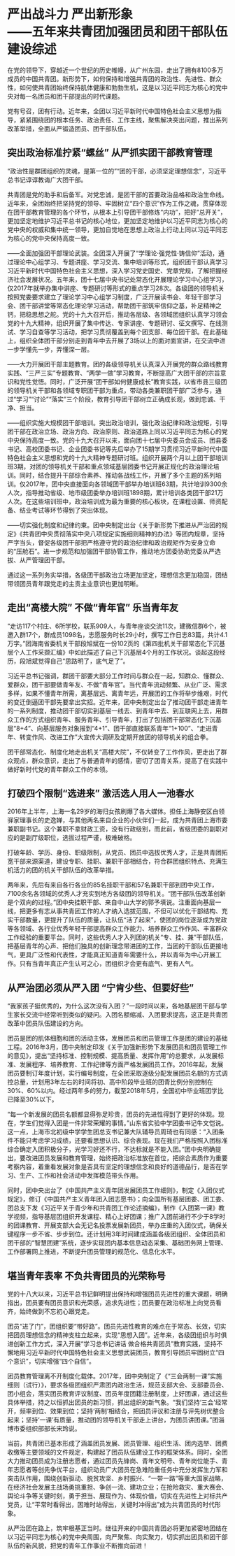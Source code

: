 # 严出战斗力 严出新形象<br/>——五年来共青团加强团员和团干部队伍建设综述

在党的领导下，穿越近一个世纪的历史帷幔，从广州东园，走出了拥有8100多万成员的中国共青团。新形势下，如何保持和增强共青团的政治性、先进性、群众性，如何使共青团始终保持肌体健康和勃勃生机，这是以习近平同志为核心的党中央对每一名团员和团干部提出的时代课题。

党有号召，团有行动。近年来，全团以习近平新时代中国特色社会主义思想为指导，紧紧围绕团的根本任务、政治责任、工作主线，聚焦解决突出问题，推出系列改革举措，全面从严锻造团员、团干部队伍。

## 突出政治标准拧紧“螺丝” 从严抓实团干部教育管理

“政治性是群团组织的灵魂，是第一位的”“团的干部，必须坚定理想信念”，习近平总书记谆谆教诲广大团干部。

共青团是党的助手和后备军。对党忠诚，是团干部的首要政治品格和政治生命线。近年来，全团始终把坚持党的领导、牢固树立“四个意识”作为工作之魂，贯穿体现在团干部教育管理的各个环节，从根本上引导团干部修炼“内功”，把好“总开关”，更加坚定地维护习近平总书记的核心地位，更加坚定地维护以习近平同志为核心的党中央的权威和集中统一领导，更加自觉地在思想上政治上行动上同以习近平同志为核心的党中央保持高度一致。

——全面加强团干部理论武装。全团深入开展了“学理论·强党性·铸信仰”活动，通过理论中心组学习、专题讲座、学习交流、集中培训等形式，组织团干部认真学习习近平新时代中国特色社会主义思想，深入学习党史国史、党章党规，了解把握经济社会发展状况。五年来，团十七届中央书记处常态化开展理论学习中心组学习，仅2017年就举办集中讲座、专题研讨等形式的重点学习28次。各级团的领导机关按照党委要求建立了理论学习中心组学习制度，广泛开展读书会、年轻干部学习会、团干部讲堂等常态化理论学习活动，帮助团干部筑牢信仰之基，补足精神之钙，把稳思想之舵。党的十九大召开后，推动各层级、各领域团组织认真学习领会党的十九大精神，组织开展了集中传达、专家讲座、专题研讨、征文撰写、在线测试、学习自查等学习活动，把学习贯彻覆盖到每个团支部、每位团干部。在此基础上，组织全体团干部分别走到青年中去开展了3场以上的面对面宣讲，在交流中进一步学懂先一步，弄懂深一层。

——大力开展团干部主题教育。团的各级领导机关认真深入开展党的群众路线教育实践、“三严三实”专题教育、“两学一做”学习教育，不断提高广大团干部的宗旨意识和党性觉悟。同时，广泛开展“团干部如何健康成长”教育实践，以省市县三级团的领导机关干部和各领域专职团干部为重点，带动各类兼职团干部广泛参与，通过“学习”“讨论”“落实”三个阶段，教育引导团干部树立正确成长观，做到忠诚、干净、担当。

——组织实施大规模团干部培训。突出政治培训，强化政治纪律和政治规矩，引导团干部在政治立场、政治方向、政治原则、政治道路上同以习近平同志为核心的党中央保持高度一致。党的十九大召开以来，面向团十七届中央委员会成员、团县委书记、高校团委书记、企业团委书记等先后举办了15期学习贯彻习近平新时代中国特色社会主义思想和党的十九大精神专题研讨班。组织开展两个月以上团干部培训班3期，对团的领导机关干部和重点领域基层团委书记开展正规化的政治理论培训。同时，结合提升干部综合素养、推动各战线工作，开展了多个主题的系列培训。仅2017年，团中央直接面向各领域团干部举办培训班63期，共计培训9300余人次，指导推动省级、地市级团委举办培训班1898期，累计培训各类团干部21万人次。在这些培训班中，政治培训成为最为重要的核心板块，在课程设置、师资配备、结业考试等环节得到了突出体现。

——切实强化制度和纪律约束。团中央制定出台《关于新形势下推进从严治团的规定》《共青团中央贯彻落实中央八项规定实施细则精神的办法》等团内规章，坚持严字当头，督促各级团干部把严格遵守党的政治纪律和政治规矩作为安身立命的“压舱石”。进一步规范和加强团干部协管工作，推动地方团委协助党委从严选拔、从严管理团干部。

通过这一系列务实举措，各级团干部政治立场更加坚定，理想信念更加稳固，团结带领团员青年跟党走的主责主业意识也更加明晰。

## 走出“高楼大院” 不做“青年官” 乐当青年友

“走访117个村庄、6所学校，联系909人，与青年座谈交流11次，建微信群6个，被邀入群17个，群成员1098名，志愿服务时长29小时，撰写工作日志83篇，共计4.1万字。”团海南省委机关干部段旭斌在一份102页的《第四批机关干部常态化下沉基层个人工作采撷汇编》中如此描述了自己下沉基层4个月的工作状况。谈起这段经历，段旭斌觉得自己“思路明了，底气足了”。

习近平总书记强调，群团干部要大部分工作时间与群众在一起，知群众、懂群众、爱群众，团干部要做青年友、不做“青年官”。当代青年流动频繁、从业广泛、需求多样，如果不懂青年所需，离基层远、离青年远，开展团的工作将举步维艰，时代的变迁倒逼团干部先要拿出实招。近年来，团中央制定出台了推动团干部走进青年的一系列制度，推动团干部切实到基层一线去、到青年中去、到互联网上去，用群众工作的方式组织青年、服务青年、引导青年，打出了包括团干部常态化下沉基层“8+4”、向基层服务对象报到“4+1”、团干部直接联系青年“1+100”、“走进青年、转变作风、改进工作”大宣传大调研及定期开放团的领导机关的组合拳。

团干部常态化、制度化地走出机关“高楼大院”，不仅转变了工作作风，更走出了群众观点，群众意识，走出了与普通青年的感情，密切了团青关系，提高了在实践中做好新时代党的青年群众工作的本领。

## 打破四个限制“选进来” 激活选人用人一池春水

2016年上半年，上海一名29岁的海归女孩刷爆了各大媒体。担任上海静安区白领驿家理事长的史逸婵，与其他两名来自企业的小伙伴们一起，成为共青团上海市委兼职副书记。这个兼职不拿财政工资，没有行政级别，而此前，省级团委的副职对应的是副厅级职位，选拔过程严谨，极难破格。

打破年龄、学历、身份、职级限制，从党员、团员中选拔优秀人才，正是共青团拓宽干部来源渠道，建设专职、挂职、兼职干部相结合，符合群团组织特点、充满生机活力的团的机关干部队伍的改革举措。

两年来，先后有来自各行各业的85名挂职干部和57名兼职干部到团中央工作，7100余名各领域的优秀人才充实到地方各级团的领导机关。“团干部队伍改革创新是个双向的过程。”团中央挂职干部、来自中山大学的郭予填说。注重面向基层一线，把更多有志从事共青团工作的人才纳入选拔范围，不但可以优化干部结构、充实干部数量，更提升了队伍的质量，让队伍“活了起来”，使团的岗位逐渐成为党政等各领域、各行业优秀年轻干部提高群众工作能力、培养群众工作作风、丰富群众工作经验的重要平台。同时，这些优秀人才入列团的机关“专、挂、兼”干部队伍，把基层青年的心声、把他们独具的创新理念带进团的工作，当团的干部队伍更接地气，更具广泛性和代表性，才能真正知道青年需要什么，并以青年为中心开展工作。只有当青年真正产生认可之心，团组织才会更有底气、更有人气。

## 从严治团必须从严入团 “宁肯少些、但要好些”

“我家孩子挺优秀的，为什么这次没有入团？”一段时间以来，各地基层团干部与学生家长交流中经常听到类似的疑问。入团名额缩减、入团要求提高，这正是共青团改革中团员队伍建设的方向。

团员是团的肌体细胞和团的活动主体，发展团员和团员管理工作是团的建设的基础工程。2016年3月，团中央制定印发《关于加强新形势下发展团员和团员管理工作的意见》，提出“坚持标准、控制规模、提高质量、发挥作用”的总要求，从发展标准、发展程序、培养教育、工作纪律等方面严格发展团员工作。2016年起，发展团员要制订年度计划，实行编号制度，在全团采取逐级分配发展团员名额的方式调控总量，计划用3年左右的时间将初、高中阶段毕业班的团青比例分别控制在30%、60%以内。经过两年多的努力，截至2018年5月，全国初中毕业班团学比已降至30%以下。

“每一个新发展的团员名额都显得弥足珍贵，团员的先进性得到了更好的体现。现在，学生们觉得入团是一件非常荣耀的事情。”山东省实验中学团委书记牛文恺说。这一点，上海市北初级中学学生团总支书记兼大队辅导员周琦也有同感：“入团条件不能只考虑学习成绩，还要看思想认识、综合表现。现在我们严格按照入团标准综合确定入团积极分子，光学习好还不行，不达标就是不能入团。”团中央明确提出，要改进团员发展和教育管理，始终把政治标准放在首位，把综合素质作为重要考察内容，着重看发展对象是否具有坚定的理想信念和良好的道德品行，是否在学习、生产、工作和社会活动中发挥模范带头作用。

同时，团中央出台了《中国共产主义青年团发展团员工作细则》，制定《入团仪式规定》，修订《中国共产主义青年团入团志愿书》；向全国所有基层团委、团工委、团总支下发《习近平关于青少年和共青团工作论述摘编》，制作《入团第一课》教学视频，指导基层团组织开发课程、精心上好团课；推广入团前进行不少于8学时的团课教育、开展支部大会无记名投票发展新团员，举办庄重的入团仪式，确保关键程序一步不省、步步到位。还计划用3年时间建成涵盖各级团组织、全体团员和团干部的“智慧团建”系统，逐步实现团内基本信息动态采集、基础团务网上管理、工作部署网上推进，不断提升团员管理的规范化、信息化水平。

## 堪当青年表率 不负共青团员的光荣称号

党的十八大以来，习近平总书记鲜明提出保持和增强团员先进性的重大课题，明确指出，团员要有团员意识和光荣感，追求先进性；团员要在政治标准上向党员看齐，始终做到不忘初心跟党走。

团员“进了门”，团组织要“带好路”。团员先进性教育的难点在于常态、长效，切实把团员理想信念的精神支柱立起来，实现“思想入团”。近年来，各级团组织与时俱进创新工作方式，深入开展“学习总书记讲话 做合格共青团员”教育实践，坚持不懈地用习近平新时代中国特色社会主义思想武装团员，教育引导团员牢固树立“四个意识”，切实增强“四个自信”。

团员教育管理离不开制度化载体。2017年，团中央制定了《“三会两制一课”实施细则（试行）》，要求各级团组织严肃团内政治生活，规范支部大会、支部委员会、团小组会，落实团员教育评议制度、团员年度团籍注册制度，上好团课，通过这些具体举措，持之以恒抓出团员的新习惯，抓出组织的新气象。“我们坚持‘三会’经常开，频率到位、效果到位；坚持‘两制’相结合，把团员评议和注册与评先树优整合起来；坚持‘一课’有质量，推动团的领导机关干部走上讲台，为团员讲团课。”团淄博市委组织部部长宋玲说。

当前，共青团已基本形成了涵盖团员发展、团员管理、组织生活、团内选举、团费收缴等主要领域的文件规定，构建起了团员队伍建设工作的框架体系。同时，全团大力推动团员成为注册志愿者，通过团员先锋岗、青年文明号、青年岗位能手、青年志愿者等创先争优平台，组织动员广大团员在急难险重任务中充分发挥生力军和突击队作用，围绕创新驱动、脱贫攻坚、乡村振兴、“一带一路”等重大国家战略，在经济社会发展主战场勇挑重担、争创一流、建功立业；在抢险救灾、重大赛会、舆论斗争等关键时刻，勇于担当、展现作为、体现价值，切实在先进性上对标共产党员，让“平常时看得出，困难时站得出，关键时冲得出”成为共青团员的时代形象。

从严治团在路上，筑牢根基正当时。继往开来的中国共青团必将更加紧密地团结在以习近平同志为核心的党中央周围，向严聚焦、向实聚力，切实抓出团员和团干部队伍的新风貌，把党的青年工作事业不断推向前进！
